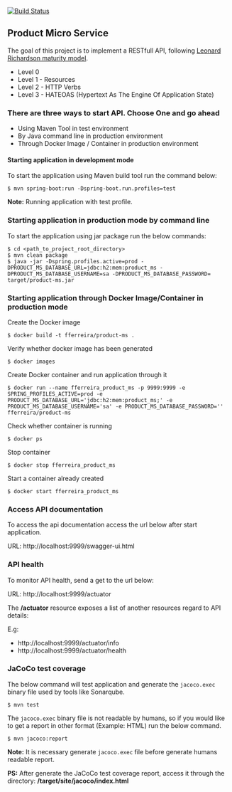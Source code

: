 [![Build Status](https://app.travis-ci.com/fernandoferreiratbe/product-ms.svg?branch=main)](https://app.travis-ci.com/fernandoferreiratbe/product-ms)
## Product Micro Service

The goal of this project is to implement a RESTfull API, following [Leonard Richardson maturity model](https://martinfowler.com/articles/richardsonMaturityModel.html). 

* Level 0
* Level 1 - Resources
* Level 2 - HTTP Verbs 
* Level 3 - HATEOAS (Hypertext As The Engine Of Application State)

### There are three ways to start API. Choose One and go ahead
* Using Maven Tool in test environment
* By Java command line in production environment
* Through Docker Image / Container in production environment

#### Starting application in development mode
To start the application using Maven build tool run the command below:

```console
$ mvn spring-boot:run -Dspring-boot.run.profiles=test
```

**Note:** Running application with test profile. 

### Starting application in production mode by command line
To start the application using jar package run the below commands:

```console
$ cd <path_to_project_root_directory>
$ mvn clean package
$ java -jar -Dspring.profiles.active=prod -DPRODUCT_MS_DATABASE_URL=jdbc:h2:mem:product_ms -DPRODUCT_MS_DATABASE_USERNAME=sa -DPRODUCT_MS_DATABASE_PASSWORD=  target/product-ms.jar
```

### Starting application through Docker Image/Container in production mode
Create the Docker image
```console
$ docker build -t fferreira/product-ms .
```

Verify whether docker image has been generated
```console
$ docker images
```

Create Docker container and run application through it
```console
$ docker run --name fferreira_product_ms -p 9999:9999 -e SPRING_PROFILES_ACTIVE=prod -e PRODUCT_MS_DATABASE_URL='jdbc:h2:mem:product_ms;' -e PRODUCT_MS_DATABASE_USERNAME='sa' -e PRODUCT_MS_DATABASE_PASSWORD='' fferreira/product-ms
```

Check whether container is running
```console
$ docker ps
```

Stop container
```console
$ docker stop fferreira_product_ms
```

Start a container already created
```console
$ docker start fferreira_product_ms
```

### Access API documentation 
To access the api documentation access the url below after start application.

URL: http://localhost:9999/swagger-ui.html


### API health

To monitor API health, send a get to the url below:

URL: http://localhost:9999/actuator

The **/actuator** resource exposes a list of another resources regard to API details:

E.g:
* http://localhost:9999/actuator/info
* http://localhost:9999/actuator/health


### JaCoCo test coverage

The below command will test application and generate the `jacoco.exec` binary file used by tools like Sonarqube.

```console
$ mvn test
```

The `jacoco.exec` binary file is not readable by humans, so if you would like to get a report in other format (Example: HTML) run the below command.
```console
$ mvn jacoco:report
```
**Note:** It is necessary generate `jacoco.exec` file before generate humans readable report.

**PS:** After generate the JaCoCo test coverage report, access it through the directory: **<project>/target/site/jacoco/index.html**
